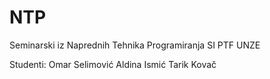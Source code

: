# NTP
Seminarski iz Naprednih Tehnika Programiranja SI PTF UNZE

Studenti: Omar Selimović
          Aldina Ismić
          Tarik Kovač
          
